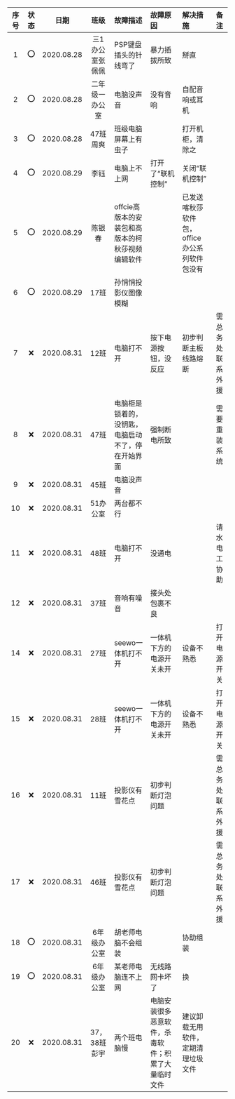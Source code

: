 |序号|状态|日期|班级|故障描述|故障原因|解决措施|备注|
| :---: | :---: | :---: | :---: |:--- |:--- |:--- | :---: |
|1|:o:|2020.08.28|三1办公室张佩佩|PSP键盘插头的针线弯了|暴力插拔所致|掰直||
|2|:o:|2020.08.28|二年级一办公室|电脑没声音|没有音响|自配音响或耳机|
|3|:o:|2020.08.28|47班 周爽|班级电脑屏幕上有虫子||打开机柜，清除之||
|4|:o:|2020.08.29|李钰|电脑上不上网|打开了“联机控制”|关闭“联机控制”||
|5|:o:|2020.08.29|陈银春|offcie高版本的安装包和高版本的柯秋莎视频编辑软件||已发送喀秋莎软件包，office办公系列软件包没有||
|6|:o:|2020.08.29|17班| 孙悄悄投影仪图像模糊|||||
|7|:x:|2020.08.31|12班|电脑打不开|按下电源按钮，没反应|初步判断主板线路熔断|需总务处联系外援|
|8|:x:|2020.08.31|47班|电脑柜是锁着的，没钥匙，电脑启动不了，停在开始界面|强制断电所致||需要重装系统||
|9|:x:|2020.08.31|45班|电脑没声音|||
|10|:x:|2020.08.31|51办公室|两台都不行||||
|11|:x:|2020.08.31|48班|电脑打不开|没通电||请水电工协助||
|12|:x:|2020.08.31|37班|音响有噪音|接头处包裹不良||
|14|:x:|2020.08.31|27班|seewo一体机打不开|一体机下方的电源开关未开|设备不熟悉|打开电源开关|
|15|:x:|2020.08.31|28班|seewo一体机打不开|一体机下方的电源开关未开|设备不熟悉|打开电源开关|
|16|:x:|2020.08.31|11班|投影仪有雪花点|初步判断灯泡问题||需总务处联系外援|
|17|:x:|2020.08.31|46班|投影仪有雪花点|初步判断灯泡问题||需总务处联系外援|
|18|:o:|2020.08.31|6年级办公室|胡老师电脑不会组装||协助组装||
|19|:o:|2020.08.31|6年级办公室|某老师电脑连不上网|无线路网卡坏了|换||
|20|:x:|2020.08.31|37，38班 彭宇|两个班电脑慢|电脑安装很多恶意软件，杀毒软件；积累了大量临时文件|建议卸载无用软件，定期清理垃圾文件||

